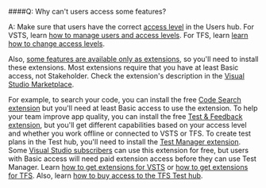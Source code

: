 ####Q: Why can't users access some features?

A:	Make sure that users have the correct 
[access level](https://visualstudio.microsoft.com/team-services/compare-features/) 
in the Users hub. For VSTS, learn [how to manage users and access levels](/vsts/accounts/add-account-users-assign-access-levels). 
For TFS, learn [learn how to change access levels](/vsts/organizations/security/change-access-levels).  

Also, [some features are available only as extensions](https://visualstudio.microsoft.com/team-services/compare-features/), 
so you'll need to install these extensions. Most extensions require that you have at least Basic access, not Stakeholder.
Check the extension's description in the [Visual Studio Marketplace](https://marketplace.visualstudio.com). 

For example, to search your code, you can install the free 
[Code Search extension](https://marketplace.visualstudio.com/items?itemName=ms.vss-code-search) 
but you'll need at least Basic access to use the extension. 
To help your team improve app quality, you can install the free 
[Test & Feedback extension](https://marketplace.visualstudio.com/items?itemName=ms.vss-exploratorytesting-web), 
but you'll get different capabilities based on your access level 
and whether you work offline or connected to VSTS or TFS. 
To create test plans in the Test hub, you'll need to install the 
[Test Manager extension](https://marketplace.visualstudio.com/items?itemName=ms.vss-testmanager-web). 
Some [Visual Studio subscribers](https://marketplace.visualstudio.com/items?itemName=ms.vss-testmanager-web) 
can use this extension for free, but users with Basic access will need paid extension access before they can use Test Manager. 
Learn [how to get extensions for VSTS](/vsts/marketplace/install-vsts-extension) or 
[how to get extensions for TFS](/vsts/marketplace/get-tfs-extensions). Also, learn 
[how to buy access to the TFS Test hub](/vsts/billing/buy-access-tfs-test-hub).
